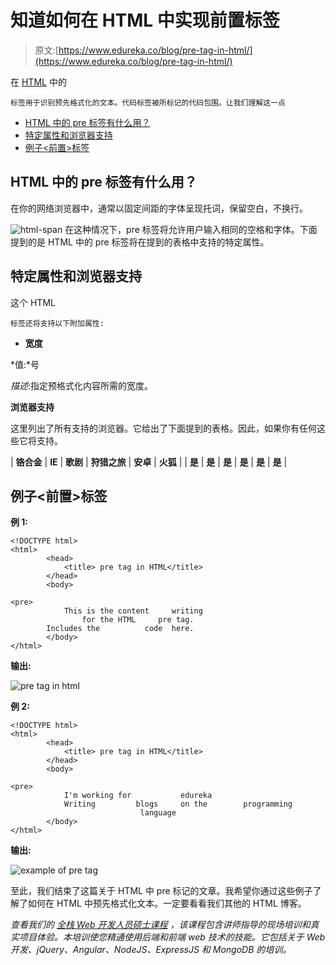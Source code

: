 # 知道如何在 HTML 中实现前置标签

> 原文:[https://www.edureka.co/blog/pre-tag-in-html/](https://www.edureka.co/blog/pre-tag-in-html/)

在 [HTML](https://www.edureka.co/blog/what-is-html/) 中的

```
标签用于识别预先格式化的文本。代码标签被所标记的代码包围。让我们理解这一点
```

*   [HTML 中的 pre 标签有什么用？](#what)
*   [特定属性和浏览器支持](#attributes)
*   [例子<前置>标签](#example)

## **HTML 中的 pre 标签有什么用？**

在你的网络浏览器中，通常以固定间距的字体呈现托词，保留空白，不换行。

![html-span](../Images/1b04fea474bb89bc92a240170d8e956c.png) 在这种情况下，pre 标签将允许用户输入相同的空格和字体。下面提到的是 HTML 中的 pre 标签将在提到的表格中支持的特定属性。

## **特定属性和浏览器支持**

这个 HTML

```
标签还将支持以下附加属性:
```

*   **宽度**

*值:*号

*描述*:指定预格式化内容所需的宽度。

**浏览器支持**

这里列出了所有支持的浏览器。它给出了下面提到的表格。因此，如果你有任何这些它将支持。

| **铬合金** | **IE** | **歌剧** | **狩猎之旅** | **安卓** | **火狐** |
| **是** | ****是**** | ****是**** | ****是**** | ****是**** | ****是**** |

## **例子<前置>标签**

**例 1:**

```
<!DOCTYPE html>
<html>
		<head>
			<title> pre tag in HTML</title>
		</head>
		<body>

<pre>
			This is the content     writing
			    for the HTML     pre tag.
		Includes the          code  here.
		</body>
</html>

```

**输出:**

![pre tag in html](../Images/0a1c8edb225058e2427764fcddbdeacc.png)

**例 2:**

```
<!DOCTYPE html>
<html>
		<head>
			<title> pre tag in HTML</title>
		</head>
		<body>

<pre>
			I'm working for           edureka
			Writing         blogs     on the        programming 
			                 language
		</body>
</html>

```

**输出:**

![example of pre tag](../Images/9e3694be65c13e5398d242ddcfdfdd38.png)

至此，我们结束了这篇关于 HTML 中 pre 标记的文章。我希望你通过这些例子了解了如何在 HTML 中预先格式化文本。一定要看看我们其他的 HTML 博客。

*查看我们的  [全栈 Web 开发人员硕士课程](https://www.edureka.co/masters-program/full-stack-developer-training) ，该课程包含讲师指导的现场培训和真实项目体验。本培训使您精通使用后端和前端 web 技术的技能。它包括关于 Web 开发、jQuery、Angular、NodeJS、ExpressJS 和 MongoDB 的培训。*
